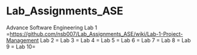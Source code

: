 # Lab_Assignments_ASE
Advance Software Engineering
Lab 1 =https://github.com/nsb007/Lab_Assignments_ASE/wiki/Lab-1-Project-Management
Lab 2 =
Lab 3 =
Lab 4 =
Lab 5 =
Lab 6 =
Lab 7 =
Lab 8 =
Lab 9 =
Lab 10=
